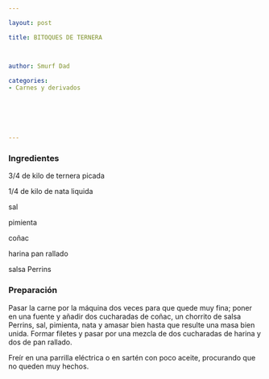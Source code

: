 ```yaml
---

layout: post

title: BITOQUES DE TERNERA



author: Smurf Dad

categories:
- Carnes y derivados






---
```


<h3>Ingredientes</h3>

3/4 de kilo de ternera picada

1/4 de kilo de nata liquida

sal

pimienta

coñac

harina pan rallado

salsa Perrins

<h3>Preparación</h3>

Pasar la carne por la máquina dos veces para que quede muy fina; poner en una fuente y añadir dos cucharadas de coñac, un chorrito de salsa Perrins, sal, pimienta, nata y amasar bien hasta que resulte una masa bien unida. Formar filetes y pasar por una mezcla de dos cucharadas de harina y dos de pan rallado.

Freír en una parrilla eléctrica o en sartén con poco aceite, procurando que no queden muy hechos.